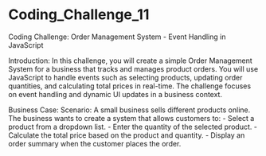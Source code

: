 # Coding_Challenge_11
Coding Challenge: Order Management System - Event Handling in JavaScript

Introduction:
In this challenge, you will create a simple Order Management System for a business that tracks and manages product orders. You will use JavaScript to handle events such as selecting products, updating order quantities, and calculating total prices in real-time. The challenge focuses on event handling and dynamic UI updates in a business context.

Business Case:
Scenario: A small business sells different products online. The business wants to create a system that allows customers to: - Select a product from a dropdown list. - Enter the quantity of the selected product. - Calculate the total price based on the product and quantity. - Display an order summary when the customer places the order.